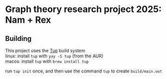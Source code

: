 # Graph theory research project 2025: Nam + Rex

## Building
This project uses the [Tup](https://gittup.org/tup/) build system  
linux: install `tup` with `yay -S tup` (from the AUR)  
macos: install `tup` with `brew install tup`

run `tup init` once, and then use the command `tup` to create `build/main.out`


